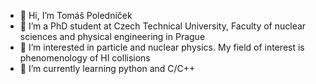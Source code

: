 - 👋 Hi, I’m Tomáš Poledníček
- 🌱 I’m a PhD student at Czech Technical University, Faculty of nuclear sciences and physical engineering in Prague
- 👀 I’m interested in particle and nuclear physics. My field of interest is phenomenology of HI collisions
- 🌱 I’m currently learning python and C/C++

<!---
poledtomas/poledtomas is a ✨ special ✨ repository because its `README.md` (this file) appears on your GitHub profile.
You can click the Preview link to take a look at your changes.
--->
